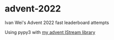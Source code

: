 # advent-2022
Ivan Wei's Advent 2022 fast leaderboard attempts

Using pypy3 with [my advent IStream library](https://github.com/iwei20/advent-py-io)